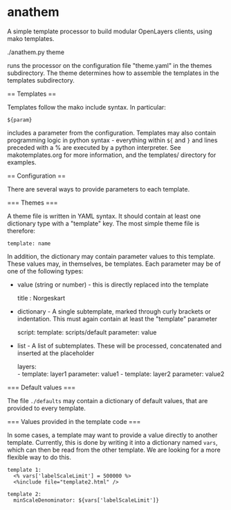 anathem
=======

A simple template processor to build modular OpenLayers clients, using mako templates.

./anathem.py theme

runs the processor on the configuration file "theme.yaml" in the themes subdirectory. The theme determines how to assemble the templates in the templates subdirectory.


== Templates ==

Templates follow the mako include syntax. In particular:

    ${param}

includes a parameter from the configuration. 
Templates may also contain programming logic in python syntax - everything within ```${``` and ```}``` and lines preceded with a % are executed by a python interpreter. See makotemplates.org for more information, and the templates/ directory for examples.

== Configuration ==

There are several ways to provide parameters to each template. 

=== Themes ===

A theme file is written in YAML syntax. It should contain at least one dictionary type with a "template" key. The most simple theme file is therefore:

    template: name

In addition, the dictionary may contain parameter values to this template. These values may, in themselves, be templates. 
Each parameter may be of one of the following types:

* value (string or number) - this is directly replaced into the template

    title : Norgeskart

* dictionary - A single subtemplate, marked through curly brackets or 
  indentation. This must again contain at least the "template" parameter

    script:
      template: scripts/default 
      parameter: value

* list - A list of subtemplates. These will be processed, concatenated and 
  inserted at the placeholder

    layers:  
      - template: layer1
        parameter: value1
      - template: layer2
        parameter: value2

=== Default values ===

The file ```./defaults``` may contain a dictionary of default values, that are provided to every template.

=== Values provided in the template code ===

In some cases, a template may want to provide a value directly to another template. Currently, this is done by writing it into a dictionary named ```vars```, which can then be read from the other template. We are looking for a more flexible way to do this.

    template 1:
      <% vars['labelScaleLimit'] = 500000 %>
      <%include file="template2.html" />

    template 2:
      minScaleDenominator: ${vars['labelScaleLimit']}
